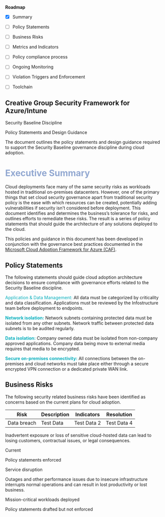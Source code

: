 **Roadmap**

 - [x] Summary 

 - [ ] Policy Statements
 
 - [ ] Business Risks

 - [ ] Metrics and Indicators
  
 - [ ] Policy compliance process

 - [ ] Ongoing Monitoring

 - [ ] Violation Triggers and Enforcement
  
 - [ ] Toolchain
 
## Creative Group Security Framework for Azure/Intune

Security Baseline Discipline

Policy Statements and Design Guidance

The document outlines the policy statements and design guidance required to support the Security Baseline governance discipline during cloud adoption.

<html>
	<h1><font color="#92a8d1">Executive Summary</font></h1>
</html>

Cloud deployments face many of the same security risks as workloads hosted in traditional on-premises datacenters. However, one of the primary things that set cloud security governance apart from traditional security policy is the ease with which resources can be created, potentially adding vulnerabilities if security isn't considered before deployment. This document identifies and determines the business’s tolerance for risks, and outlines efforts to remediate these risks. The result is a series of policy statements that should guide the architecture of any solutions deployed to the cloud.

This policies and guidance in this document has been developed in conjunction with the governance best practices documented in the [Microsoft Cloud Adoption Framework for Azure (CAF)](http://aka.ms/caf).


## Policy Statements

The following statements should guide cloud adoption architecture decisions to ensure compliance with governance efforts related to the Security Baseline discipline.

<html>
	<body>
	<font color ="07AFBD">Application & Data Management:</font>
	All data must be categorized by criticality and data classification. Applications must be reviewed by the Infostructure team before deployment to endpoints.
	<p><b><font color ="07AFBD">Network isolation:</font></b>
	Network subnets containing protected data must be isolated from any other subnets. Network traffic between protected data subnets is to be audited regularly.
	<p><b><font color ="07AFBD">Data isolation:</font></b>
	Company owned data must be isolated from non-company approved applications. Company data being move to external media requires that media to be encrypted.
	<p><b><font color ="07AFBD">Secure on-premises connectivity:</font></b>
	All connections between the on-premises and cloud networks must take place either through a secure encrypted VPN connection or a dedicated private WAN link.
	</body>
</html>

## Business Risks

The following security related business risks have been identified as concerns based on the current plans for cloud adoption.

Risk | Description | Indicators | Resolution|
|-----|--------------|------------|-------------|
| Data breach | Test Data | Test Data 2 | Test Data 4 |


Inadvertent exposure or loss of sensitive cloud-hosted data can lead to losing customers, contractual issues, or legal consequences.

Current

Policy statements enforced

Service disruption

Outages and other performance issues due to insecure infrastructure interrupts normal operations and can result in lost productivity or lost business.

Mission-critical workloads deployed

Policy statements drafted but not enforced